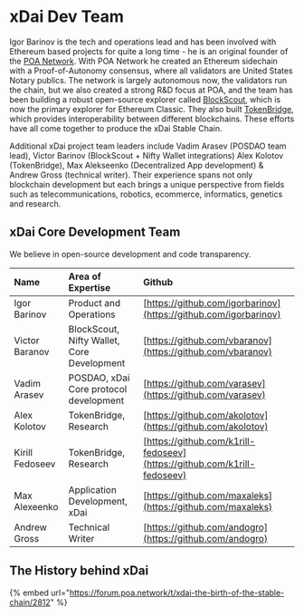 # xDai Dev Team

Igor Barinov is the tech and operations lead and has been involved with Ethereum based projects for quite a long time -  he is an original founder of the [POA Network](http://poa.network). With POA Network he created an Ethereum sidechain with a Proof-of-Autonomy consensus, where all validators are United States Notary publics. The network is largely autonomous now, the validators run the chain, but we also created a strong R&D focus at POA, and the team has been building a robust open-source explorer called [BlockScout](https://blockscout.com/poa/xdai), which is now the primary explorer for Ethereum Classic. They also built [TokenBridge](https://docs.tokenbridge.net/), which provides interoperability between different blockchains. These efforts have all come together to produce the xDai Stable Chain.

Additional xDai project team leaders include Vadim Arasev \(POSDAO team lead\), Victor Barinov \(BlockScout + Nifty Wallet integrations\) Alex Kolotov \(TokenBridge\), Max Alekseenko \(Decentralized App development\) & Andrew Gross \(technical writer\). Their experience spans not only blockchain development but each brings a unique perspective from fields such as telecommunications, robotics, ecommerce, informatics, genetics and research.

## xDai Core Development Team

We believe in open-source development and code transparency.

| Name | Area of Expertise | Github |
| :--- | :--- | :--- |
| Igor Barinov  | Product and Operations | [https://github.com/igorbarinov](https://github.com/igorbarinov) |
| Victor Baranov | BlockScout, Nifty Wallet, Core Development | [https://github.com/vbaranov](https://github.com/vbaranov) |
| Vadim Arasev | POSDAO, xDai Core protocol development | [https://github.com/varasev](https://github.com/varasev) |
| Alex Kolotov | TokenBridge, Research | [https://github.com/akolotov](https://github.com/akolotov) |
| Kirill Fedoseev | TokenBridge, Research | [https://github.com/k1rill-fedoseev](https://github.com/k1rill-fedoseev) |
| Max Alexeenko | Application Development, xDai  | [https://github.com/maxaleks](https://github.com/maxaleks) |
| Andrew Gross | Technical Writer | [https://github.com/andogro](https://github.com/andogro) |

## The History behind xDai 

{% embed url="https://forum.poa.network/t/xdai-the-birth-of-the-stable-chain/2812" %}



